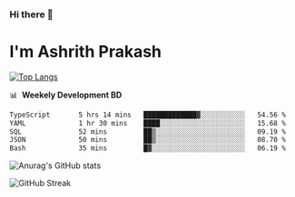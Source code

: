 ### Hi there 👋
# I'm Ashrith Prakash

[![Top Langs](https://github-readme-stats.vercel.app/api/top-langs/?username=xxcheckmatexx&count_private=true&include_all_commits=true&show_icons=true&line_height=20&title_color=FFFFFF&icon_color=FFFFFF&text_color=FFFFFF&bg_color=0D1117&langs_count=8)](https://github.com/anuraghazra/github-readme-stats)

📊 &nbsp;**Weekely Development BD**

<!--START_SECTION:waka-->

```txt
TypeScript       5 hrs 14 mins   █████████████▓░░░░░░░░░░░   54.56 %
YAML             1 hr 30 mins    ████░░░░░░░░░░░░░░░░░░░░░   15.68 %
SQL              52 mins         ██▒░░░░░░░░░░░░░░░░░░░░░░   09.19 %
JSON             50 mins         ██▒░░░░░░░░░░░░░░░░░░░░░░   08.70 %
Bash             35 mins         █▓░░░░░░░░░░░░░░░░░░░░░░░   06.19 %
```

<!--END_SECTION:waka-->

![Anurag's GitHub stats](https://github-readme-stats.vercel.app/api?username=xxcheckmatexx&count_private=true&show_icons=true&theme=merko)  

![GitHub Streak](http://github-readme-streak-stats.herokuapp.com?user=xxcheckmatexx&theme=merko&hide_border=true&date_format=M%20j%5B%2C%20Y%5D&fire=DD0E0B)
<br/>
